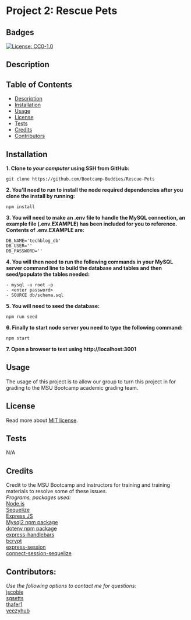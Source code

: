 # Project 2: Rescue Pets

## Badges

[![License: CC0-1.0](https://img.shields.io/badge/license-MIT-blue.svg)](https://opensource.org/licenses/MIT)

## Description

## Table of Contents

- [Description](#description)
- [Installation](#installation)
- [Usage](#usage)
- [License](#license)
- [Tests](#tests)
- [Credits](#credits)
- [Contributors](#contributors)

## Installation

**1. Clone to ***your computer*** using SSH from GitHub:**
```
git clone https://github.com/Bootcamp-Buddies/Rescue-Pets
```
**2. You'll need to run to install the node required dependencies after you clone the install by running:**
```
npm install
```
**3. You will need to make an .env file to handle the MySQL connection, an example file (.env.EXAMPLE) has been included for you to reference. Contents of .env.EXAMPLE are:**
```
DB_NAME='techblog_db'
DB_USER=''
DB_PASSWORD=''
```
**4. You will then need to run the following commands in your MySQL server command line to build the database and tables and then seed/populate the tables needed:**
```
- mysql -u root -p
- <enter password>
- SOURCE db/schema.sql
```
**5. You will need to seed the database:**
```
npm run seed
```
**6. Finally to start node server you need to type the following command:**
```
npm start
```
**7. Open a browser to test using http://localhost:3001**

## Usage

The usage of this project is to allow our group to turn this project in for grading to the MSU Bootcamp academic grading team.

## License

Read more about [MIT license](https://opensource.org/licenses/MIT).

## Tests

N/A

## Credits

Credit to the MSU Bootcamp and instructors for training and training materials to resolve some of these issues.<br>
_Programs, packages used:_<br>
[Node.js](https://nodejs.org/en/)<br>
[Sequelize](https://sequelize.org/)<br>
[Express JS](https://expressjs.com/)<br>
[Mysql2 npm package](https://www.npmjs.com/package/mysql2)<br>
[dotenv npm package](https://www.npmjs.com/package/dotenv)<br>
[express-handlebars](https://www.npmjs.com/package/express-handlebars)<br>
[bcrypt](https://www.npmjs.com/package/bcrypt)<br>
[express-session](https://www.npmjs.com/package/express-session)<br>
[connect-session-sequelize](https://www.npmjs.com/package/connect-session-sequelize)

## Contributors:

_Use the following options to contact me for questions:_<br>
[jscobie](https://github.com/jscobie)<br>
[sgsetts](https://github.com/sgsetts)<br>
[thafer1](https://github.com/thafer1)<br>
[yeezyhub](https://github.com/yeezyhub)
